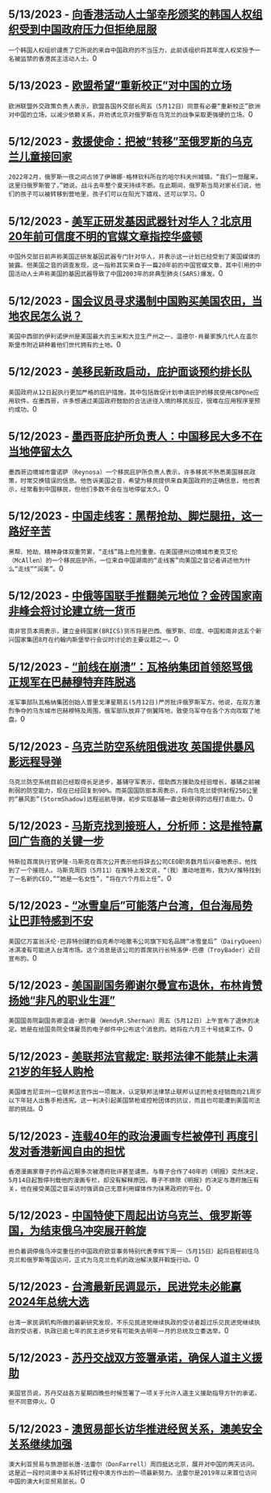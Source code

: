 
  ## 5/13/2023 - [向香港活动人士邹幸彤颁奖的韩国人权组织受到中国政府压力但拒绝屈服](https://www.voachinese.com/a/pressured-by-china-south-korean-ngo-stands-firm-on-rights-award-20230512/7091374.html)
 ```一个韩国人权组织谴责了它所说的来自中国政府的不当压力，此前该组织将其年度人权奖授予一名被监禁的香港民主活动人士。```0
  ## 5/13/2023 - [欧盟希望“重新校正”对中国的立场](https://www.voachinese.com/a/eu-wants-to-re-calibrate-position-on-china-20230512/7091380.html)
 ```欧洲联盟外交政策负责人表示，欧盟各国外交部长周五（5月12日）同意有必要“重新校正”欧洲对中国的立场，以减少依赖关系，并劝诱北京对俄罗斯在乌克兰的战争采取更强硬的立场。```0
  ## 5/12/2023 - [救援使命：把被“转移”至俄罗斯的乌克兰儿童接回家](https://www.voachinese.com/a/returning-ukraine-s-children-evacuated-to-russia-20230512/7091388.html)
 ```2022年2月，俄罗斯一夜之间占领了伊琳娜·格林钦科所在的哈尔科夫州城镇。“我们一觉醒来，这里归俄罗斯管了，”她说。战斗去年整个夏天持续不断。在此期间，俄罗斯当局对家长们说，他们的孩子可以被转移到营地里，孩子们可以在阳光下嬉戏，还可以学习。```0
  ## 5/12/2023 - [美军正研发基因武器针对华人？北京用20年前可信度不明的官媒文章指控华盛顿](https://www.voachinese.com/a/wang-wenbin-us-genome-20230512/7091338.html)
 ```中国外交部日前声称美国正研发基因武器专门针对华人，并表示这一计划已经受到了美国媒体的披露。但美国之音的调查发现，这一指称其实来自于一篇20年前的中国官媒文章，其中引用的中国活动人士声称美国的基因武器导致了中国2003年的非典型肺炎(SARS)爆发。```0
  ## 5/12/2023 - [国会议员寻求遏制中国购买美国农田，当地农民怎么说？](https://www.voachinese.com/a/us-lawmakers-seek-to-curb-chinese-farmland-purchases-20230512/7091280.html)
 ```美国中西部的伊利诺伊州是美国最大的玉米和大豆生产州之一，温德尔·肖曼家族几代人在盖尔斯堡市附近耕种着他们世代拥有的土地。```0
  ## 5/12/2023 - [美移民新政启动，庇护面谈预约排长队](https://www.voachinese.com/a/7091313.html)
 ```美国政府从12日起执行更加严格的庇护措施，其中包括敦促计划申请庇护的移民使用CBPOne应用软件。在墨西哥，许多想通过美国政府鼓励的合法途径入境的移民反应，很难在应用程序里预约成功。```0
  ## 5/12/2023 - [墨西哥庇护所负责人：中国移民大多不在当地停留太久](https://www.voachinese.com/a/7091311.html)
 ```墨西哥边境城市雷诺萨（Reynosa）一个移民庇护所负责人表示，许多移民不熟悉美国移民政策，时常交换错误的信息。他告诉美国之音，希望为移民提供来自美国政府的正确信息，他也表示，经常看到中国移民，但他们多数不会在当地停留太久。```0
  ## 5/12/2023 - [中国走线客：黑帮抢劫、脚烂腿扭，这一路好辛苦](https://www.voachinese.com/a/7091298.html)
 ```黑帮、抢劫、精神身体双重劳累，“走线”路上危险重重。在美国德州边境城市麦克艾伦（McAllen）的一个移民庇护所，一位来自中国湖南的“走线客”向美国之音记者讲述他为什么“走线”“润美”。```0
  ## 5/12/2023 - [中俄等国联手推翻美元地位？金砖国家南非峰会将讨论建立统一货币](https://www.voachinese.com/a/common-currency-on-agenda-for-south-african-brics-summit-20230512/7091267.html)
 ```南非官员本周表示，建立金砖国家(BRICS)货币将是巴西、俄罗斯、印度、中国和南非这五个新兴国家集团8月在约翰内斯堡举行会议时讨论的主要议题之一。```0
  ## 5/12/2023 - [“前线在崩溃”：瓦格纳集团首领怒骂俄正规军在巴赫穆特弃阵脱逃](https://www.voachinese.com/a/wagner-group-chief-slams-russian-military-says-it-fled-bakhmut-20230512/7091236.html)
 ```准军事部队瓦格纳集团创始人普里戈津星期五(5月12日)严厉批评俄罗斯军方。他说，在双方激烈争夺的乌东城市巴赫穆特及周围，俄军部队放弃了侧翼阵地，致使乌军夺在各个方向攻取了地盘。```0
  ## 5/12/2023 - [乌克兰防空系统阻俄进攻  英国提供暴风影远程导弹](https://www.voachinese.com/a/ukraine-defenses-hold-off-russian-onslaught-received-storm-shadow-missiles-20230513/7091143.html)
 ```乌克兰防空系统目前已经取得长足进步，基辅守军表示，借助西方援助及经验增长，基辅之前被削弱的防空能力，现在已经回复到90%。而英国国防部本周表示，将向乌克兰提供射程250公里的“暴风影”(StormShadow)远程巡航导弹，初步实现基辅一直企盼获得的远程打击能力。```0
  ## 5/12/2023 - [马斯克找到接班人，分析师：这是推特赢回广告商的关键一步](https://www.voachinese.com/a/buffett-s-dairy-queen-sees-taiwan-among-possible-new-markets-051223/7090914.html)
 ```特斯拉首席执行官伊隆·马斯克在首次公开表示他将辞去公司CEO职务数月后兴奋地表示，他找到了一个接班人。马斯克周四（5月11）在推特上发文说，“（我）激动地宣布，我为X/推特找到了一名新的CEO,”“她是一名女性”，“将在六个月后上任”。```0
  ## 5/12/2023 - [“冰雪皇后”可能落户台湾，但台海局势让巴菲特感到不安](https://www.voachinese.com/a/buffett-s-dairy-queen-sees-taiwan-among-possible-new-markets-while-mindful-of-geopolitics-20230512/7090949.html)
 ```美国亿万富翁沃伦·巴菲特创建的伯克希尔哈撒韦公司旗下知名品牌“冰雪皇后”（DairyQueen）冰淇凌有可能进入台湾市场。这个消息是该公司的首席执行长特洛伊·巴德（TroyBader）近日宣布的。```0
  ## 5/12/2023 - [美国副国务卿谢尔曼宣布退休，布林肯赞扬她“非凡的职业生涯”](https://www.voachinese.com/a/us-deputy-secretary-of-state-wendy-r-sherman-retires-051223/7090884.html)
 ```美国国务院副国务卿温迪·谢尔曼（WendyR.Sherman）周五（5月12日）上午宣布了退休的决定。她是在给国务院全体雇员的电子邮件中公布这个消息的。她将在六月三十号结束工作。```0
  ## 5/12/2023 - [美联邦法官裁定: 联邦法律不能禁止未满21岁的年轻人购枪](https://www.voachinese.com/a/us-judge-strikes-down-federal-law-barring-handgun-sales-to-those-under-21-20230512/7090870.html)
 ```美国维吉尼亚州一位联邦法官作出一项裁决，认定联邦法律禁止联邦认证的枪支经销商向21周岁以下年轻人出售手枪违宪。这一判决引起美国禁枪或控枪团体的抗议，而且也可能遭到美国司法部的挑战。```0
  ## 5/12/2023 - [连载40年的政治漫画专栏被停刊 再度引发对香港新闻自由的担忧](https://www.voachinese.com/a/hong-kong-newspaper-to-ax-satirical-comic-strip-20230512/7090799.html)
 ```香港漫画家尊子的作品近期多次被港府批评甚至谴责。与尊子合作了40年的《明报》突然决定，5月14日起暂停刊载他的漫画专栏，却没有解释原因。尊子不排除《明报》的决定与港府施压有关，他在接受美国之音采访时强调自己无意利用媒体作为抹黑政府的平台。```0
  ## 5/12/2023 - [中国特使下周起出访乌克兰、俄罗斯等国，为结束俄乌冲突展开斡旋](https://www.voachinese.com/a/china-to-send-special-envoy-to-ukraine-russia-as-part-of-peace-efforts-20230512/7090758.html)
 ```担负着调停俄乌冲突重任的中国政府欧亚事务特别代表李辉下周一（5月15日）起将启程前往乌克兰和俄罗斯等国访问，正式为乌克兰危机的政治解决展开斡旋行动。```0
  ## 5/12/2023 - [台湾最新民调显示，民进党未必能赢2024年总统大选](https://www.voachinese.com/a/taiwan-opinion-poll-reveals-doubts-about-dpp-victory-in-2024-20230512/7090641.html)
 ```台湾一家民调机构所做的最新研究发现，不乐见民进党继续执政的受访者超过乐见民进党继续执政的受访者，执政已逾七年的民主进步党有可能失去明年一月的总统及立委选举。```0
  ## 5/12/2023 - [苏丹交战双方签署承诺，确保人道主义援助](https://www.voachinese.com/a/sudan-s-warring-sides-sign-commitment-to-secure-humanitarian-aid-20230512/7090606.html)
 ```美国官员说，苏丹交战各方星期四晚些时候签署了一项关于允许人道主义援助指导方针的承诺，但不同意停火。```0
  ## 5/12/2023 - [澳贸易部长访华推进经贸关系，澳美安全关系继续加强](https://www.voachinese.com/a/australian-trade-minister-visits-china-as-part-of-joint-efforts-to-repair-ties-20230512/7090580.html)
 ```澳大利亚贸易与旅游部长唐·法雷尔（DonFarrell）周四抵达北京，展开对中国的两天访问。这是近一段时间澳中关系好转过程中澳方作出的一项最新努力。法雷尔是2019年以来首位访问中国的澳大利亚贸易部长。```0